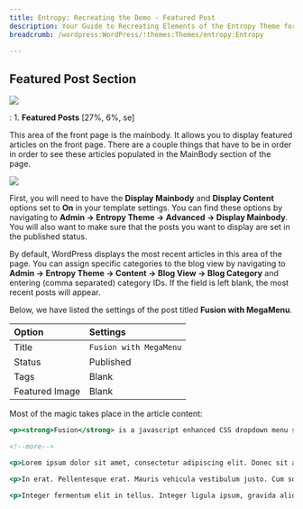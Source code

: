 ```yaml
---
title: Entropy: Recreating the Demo - Featured Post
description: Your Guide to Recreating Elements of the Entropy Theme for WordPress
breadcrumb: /wordpress:WordPress/!themes:Themes/entropy:Entropy

---
```


Featured Post Section
-----

![][demo]

:   1. **Featured Posts** [27%, 6%, se]

This area of the front page is the mainbody. It allows you to display featured articles on the front page. There are a couple things that have to be in order in order to see these articles populated in the MainBody section of the page.

![][mainbody]

First, you will need to have the **Display Mainbody** and **Display Content** options set to **On** in your template settings. You can find these options by navigating to **Admin -> Entropy Theme -> Advanced -> Display Mainbody**. You will also want to make sure that the posts you want to display are set in the published status.

By default, WordPress displays the most recent articles in this area of the page. You can assign specific categories to the blog view by navigating to **Admin -> Entropy Theme -> Content -> Blog View -> Blog Category** and entering (comma separated) category IDs. If the field is left blank, the most recent posts will appear.

Below, we have listed the settings of the post titled **Fusion with MegaMenu**.

| Option         | Settings               |
| :----------    | :----------            |
| Title          | `Fusion with MegaMenu` |
| Status         | Published              |
| Tags           | Blank                  |
| Featured Image | Blank                  |


Most of the magic takes place in the article content:

~~~ .html
<p><strong>Fusion</strong> is a javascript enhanced CSS dropdown menu system, that is fully <em>crawlable</em> by search engines. Mootools adds <a href="#">transitions and animations</a> to the dropdown, providing a smooth and dynamic interface for the navigational structure. <strong>MegaMenu</strong> features include a vast assortment, such as <a href="#">multiple columns</a>, grouped child items, <strong>dropdown widths</strong> and item distribution. These provide for <a href="#">individual control</a> over each specific dropdown menu item or column.</p>

<!--more-->

<p>Lorem ipsum dolor sit amet, consectetur adipiscing elit. Donec sit amet nibh. Vivamus non arcu. Lorem ipsum dolor sit amet, consectetur adipiscing elit. Etiam dapibus, tellus ac ornare aliquam, massa diam tristique urna, id faucibus lectus erat ut pede. Maecenas varius neque nec libero laoreet faucibus. Phasellus sodales, lectus sed vulputate rutrum, ipsum nulla lacinia magna, sed imperdiet ligula nisi eu ipsum. Donec nunc magna, posuere eget, aliquam in, vulputate in, lacus. Sed venenatis. Donec nec dolor vitae mauris dapibus ullamcorper. Etiam iaculis mollis tortor.</p>

<p>In erat. Pellentesque erat. Mauris vehicula vestibulum justo. Cum sociis natoque penatibus et magnis dis parturient montes, nascetur ridiculus mus. Nulla pulvinar est. Integer urna. Pellentesque pulvinar dui a magna. Nulla facilisi. Proin imperdiet. Aliquam ornare, metus vitae gravida dignissim, nisi nisl ultricies felis, ac tristique enim pede eget elit. Integer non erat nec turpis sollicitudin malesuada. Vestibulum dapibus. Nulla facilisi. Nulla iaculis, leo sit amet mollis luctus, sapien eros consectetur dolor, eu faucibus elit nibh eu nibh. Maecenas lacus pede, lobortis non, rhoncus id, tristique a, mi. Cras auctor libero vitae sem vestibulum euismod. Nunc fermentum.</p>

<p>Integer fermentum elit in tellus. Integer ligula ipsum, gravida aliquet, fringilla non, interdum eget, ipsum. Praesent id dolor non erat viverra volutpat. Fusce tellus libero, luctus adipiscing, tincidunt vel, egestas vitae, eros. Vestibulum mollis, est id rhoncus volutpat, dolor velit tincidunt neque, vitae pellentesque ante sem eu nisl. Donec facilisis, magna eget elementum pellentesque, augue arcu aliquet eros, eget convallis mauris ante quis magna. Pellentesque habitant morbi tristique senectus et netus et malesuada fames ac turpis egestas. Aenean et libero. Nam aliquam. Quisque vitae tortor id neque dignissim laoreet. Duis eu ante. Integer at sapien. Praesent sed nisl tempor est pulvinar tristique. Maecenas non lorem quis mi laoreet adipiscing. Sed ac arcu. Sed tincidunt libero eu dolor. Cras pharetra posuere eros. Donec ac eros id diam tempor faucibus. Fusce feugiat consequat nulla. Vestibulum tincidunt vulputate ipsum.</p>
~~~

[demo]: assets/demo_5.jpeg
[mainbody]: assets/setadvanced.jpeg
